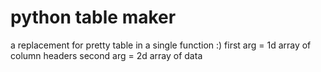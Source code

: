 # python table maker

a replacement for pretty table in a single function :)
first arg = 1d array of column headers
second arg = 2d array of data
